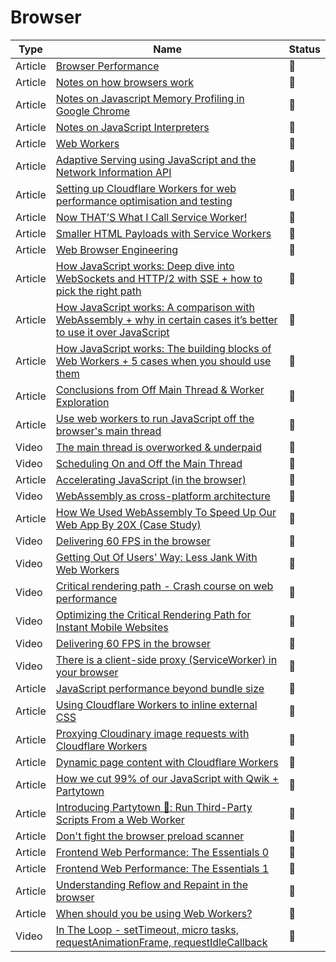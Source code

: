 # Browser

| Type    | Name                                                                                                                                                                                                                                                                                           | Status          |
| ------- | ---------------------------------------------------------------------------------------------------------------------------------------------------------------------------------------------------------------------------------------------------------------------------------------------- | --------------- |
| Article | [Browser Performance](https://www.kuniga.me/blog/2020/03/28/browser-performance.html)                                                                                                                                                                                                          | 📑              |
| Article | [Notes on how browsers work](https://www.kuniga.me/blog/2015/10/09/notes-on-how-browsers-work.html)                                                                                                                                                                                            | 📑              |
| Article | [Notes on Javascript Memory Profiling in Google Chrome](https://www.kuniga.me/blog/2015/06/07/notes-on-javascript-memory-profiling-in-google-chrome.html)                                                                                                                                      | 📑              |
| Article | [Notes on JavaScript Interpreters](https://www.kuniga.me/blog/2017/06/01/notes-on-javascript-interpreters.html)                                                                                                                                                                                | 📑              |
| Article | [Web Workers](https://www.kuniga.me/blog/2016/08/04/web-workers.html)                                                                                                                                                                                                                          | 📑              |
| Article | [Adaptive Serving using JavaScript and the Network Information API](https://dev.to/addyosmani/adaptive-serving-using-javascript-and-the-network-information-api-331p)                                                                                                                          | :bookmark_tabs: |
| Article | [Setting up Cloudflare Workers for web performance optimisation and testing](https://nooshu.com/blog/2021/03/14/setting-up-cloudflare-workers-for-web-performance-optimisation-and-testing/)                                                                                                   | :bookmark_tabs: |
| Article | [Now THAT’S What I Call Service Worker!](https://alistapart.com/article/now-thats-what-i-call-service-worker/)                                                                                                                                                                                 | :bookmark_tabs: |
| Article | [Smaller HTML Payloads with Service Workers](https://philipwalton.com/articles/smaller-html-payloads-with-service-workers/)                                                                                                                                                                    | :bookmark_tabs: |
| Article | [Web Browser Engineering](https://browser.engineering)                                                                                                                                                                                                                                         | :bookmark_tabs: |
| Article | [How JavaScript works: Deep dive into WebSockets and HTTP/2 with SSE + how to pick the right path](https://blog.sessionstack.com/how-javascript-works-deep-dive-into-websockets-and-http-2-with-sse-how-to-pick-the-right-path-584e6b8e3bf7?source=collection_home---4------0----------------) | :bookmark_tabs: |
| Article | [How JavaScript works: A comparison with WebAssembly + why in certain cases it’s better to use it over JavaScript](https://blog.sessionstack.com/how-javascript-works-a-comparison-with-webassembly-why-in-certain-cases-its-better-to-use-it-d80945172d79)                                    | :bookmark_tabs: |
| Article | [How JavaScript works: The building blocks of Web Workers + 5 cases when you should use them](https://blog.sessionstack.com/how-javascript-works-the-building-blocks-of-web-workers-5-cases-when-you-should-use-them-a547c0757f6a)                                                             | :bookmark_tabs: |
| Article | [Conclusions from Off Main Thread & Worker Exploration](https://docs.google.com/document/d/1nu0EcVNC3jtmUVWL8Gs5eCj2p_984kamNhG2nS9gOC0/edit#)                                                                                                                                                 | :bookmark_tabs: |
| Article | [Use web workers to run JavaScript off the browser's main thread](https://web.dev/off-main-thread)                                                                                                                                                                                             | :bookmark_tabs: |
| Video   | [The main thread is overworked & underpaid](https://www.youtube.com/watch?v=7Rrv9qFMWNM)                                                                                                                                                                                                       | :bookmark_tabs: |
| Video   | [Scheduling On and Off the Main Thread](https://www.youtube.com/watch?v=mDdgfyRB5kg)                                                                                                                                                                                                           | :bookmark_tabs: |
| Article | [Accelerating JavaScript (in the browser)](https://jonathandinu.com/blog/accelerating-js/)                                                                                                                                                                                                     | :bookmark_tabs: |
| Video   | [WebAssembly as cross-platform architecture](https://www.youtube.com/watch?v=l2DHjRmgAF8&ab_channel=Nordic.js)                                                                                                                                                                                 | :bookmark_tabs: |
| Article | [How We Used WebAssembly To Speed Up Our Web App By 20X (Case Study)](https://www.smashingmagazine.com/2019/04/webassembly-speed-web-app/)                                                                                                                                                     | :bookmark_tabs: |
| Video   | [Delivering 60 FPS in the browser](https://www.youtube.com/watch?v=rpNXWxMyzHQ&ab_channel=IlyaGrigorik)                                                                                                                                                                                        | :bookmark_tabs: |
| Video   | [Getting Out Of Users' Way: Less Jank With Web Workers](https://www.youtube.com/watch?v=4CWzB5Mi3Ik)                                                                                                                                                                                           | :bookmark_tabs: |
| Video   | [Critical rendering path - Crash course on web performance](https://www.youtube.com/watch?v=PkOBnYxqj3k&ab_channel=IlyaGrigorik)                                                                                                                                                               | :bookmark_tabs: |
| Video   | [Optimizing the Critical Rendering Path for Instant Mobile Websites](https://www.youtube.com/watch?v=YV1nKLWoARQ&ab_channel=IlyaGrigorik)                                                                                                                                                      | :bookmark_tabs: |
| Video   | [Delivering 60 FPS in the browser](https://www.youtube.com/watch?v=rpNXWxMyzHQ&t=1s&ab_channel=IlyaGrigorik)                                                                                                                                                                                   | :bookmark_tabs: |
| Video   | [There is a client-side proxy (ServiceWorker) in your browser](https://www.youtube.com/watch?v=etACK2qbHfc&ab_channel=IlyaGrigorik)                                                                                                                                                            | :bookmark_tabs: |
| Article | [JavaScript performance beyond bundle size](https://nolanlawson.com/2021/02/23/javascript-performance-beyond-bundle-size)                                                                                                                                                                      | :bookmark_tabs: |
| Article | [Using Cloudflare Workers to inline external CSS](https://fershad.com/writing/cloudflare-workers-inline-external-css/)                                                                                                                                                                         | :bookmark_tabs: |
| Article | [Proxying Cloudinary image requests with Cloudflare Workers](https://fershad.com/writing/proxy-cloudinary-with-cloudflare-workers/)                                                                                                                                                            | :bookmark_tabs: |
| Article | [Dynamic page content with Cloudflare Workers](https://fershad.com/writing/dynamic-page-content-with-cloudflare-workers/)                                                                                                                                                                      | :bookmark_tabs: |
| Article | [How we cut 99% of our JavaScript with Qwik + Partytown](https://www.builder.io/blog/how-we-cut-99-percent-js-with-qwik-and-partytown)                                                                                                                                                         | :bookmark_tabs: |
| Article | [Introducing Partytown 🎉: Run Third-Party Scripts From a Web Worker](https://dev.to/adamdbradley/introducing-partytown-run-third-party-scripts-from-a-web-worker-2cnp)                                                                                                                        | :bookmark_tabs: |
| Article | [Don't fight the browser preload scanner](https://web.dev/preload-scanner)                                                                                                                                                                                                                     | :bookmark_tabs: |
| Article | [Frontend Web Performance: The Essentials 0](https://medium.com/@matthew.costello/frontend-web-performance-the-essentials-0-61fea500b180)                                                                                                                                                      | :bookmark_tabs: |
| Article | [Frontend Web Performance: The Essentials 1](https://medium.com/@matthew.costello/frontend-web-performance-the-essentials-1-cb6513e1c3a1)                                                                                                                                                      | :bookmark_tabs: |
| Article | [Understanding Reflow and Repaint in the browser](https://dev.to/gopal1996/understanding-reflow-and-repaint-in-the-browser-1jbg)                                                                                                                                                               | :bookmark_tabs: |
| Article | [When should you be using Web Workers?](https://surma.dev/things/when-workers)                                                                                                                                                                                                                 | :bookmark_tabs: |
| Video   | [In The Loop - setTimeout, micro tasks, requestAnimationFrame, requestIdleCallback](https://www.youtube.com/watch?v=cCOL7MC4Pl0&ab_channel=JSConf)                                                                                                                                             | :bookmark_tabs: |
